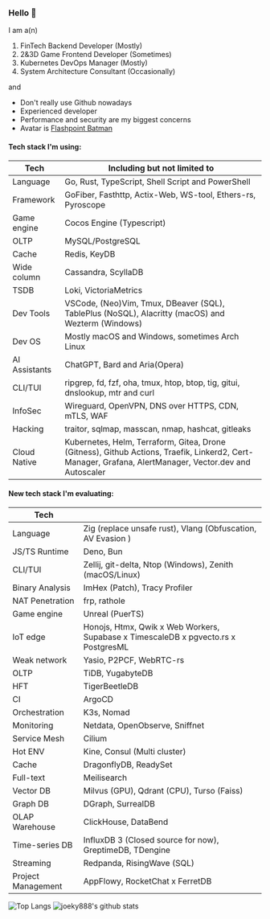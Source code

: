 ### Hello 👋

I am a(n)

1. FinTech Backend Developer (Mostly)
2. 2&3D Game Frontend Developer (Sometimes)
3. Kubernetes DevOps Manager (Mostly)
4. System Architecture Consultant (Occasionally)

and

* Don't really use Github nowadays
* Experienced developer
* Performance and security are my biggest concerns
* Avatar is [Flashpoint Batman](https://vsbattles.fandom.com/wiki/Batman_(Thomas_Wayne))

#### Tech stack I'm using:

| Tech          | Including but not limited to                                                                                                                           |
| ------------- | ------------------------------------------------------------------------------------------------------------------------------------------------------ |
| Language      | Go, Rust, TypeScript, Shell Script and PowerShell                                                                                                      |
| Framework     | GoFiber, Fasthttp, Actix-Web, WS-tool, Ethers-rs, Pyroscope                                                                                            |
| Game engine   | Cocos Engine (Typescript)                                                                                                                              |
| OLTP          | MySQL/PostgreSQL                                                                                                                                       |
| Cache         | Redis, KeyDB                                                                                                                                           |
| Wide column   | Cassandra, ScyllaDB                                                                                                                                    |
| TSDB          | Loki, VictoriaMetrics                                                                                                                                  |
| Dev Tools     | VSCode, (Neo)Vim, Tmux, DBeaver (SQL), TablePlus (NoSQL), Alacritty (macOS) and Wezterm (Windows)                                                      |
| Dev OS        | Mostly macOS and Windows, sometimes Arch Linux                                                                                                         |
| AI Assistants | ChatGPT, Bard and Aria(Opera)                                                                                                                          |
| CLI/TUI       | ripgrep, fd, fzf, oha, tmux, htop, btop, tig, gitui, dnslookup, mtr and curl                                                                           |
| InfoSec       | Wireguard, OpenVPN, DNS over HTTPS, CDN, mTLS, WAF                                                                                                     |
| Hacking       | traitor, sqlmap, masscan, nmap, hashcat, gitleaks                                                                                                      |
| Cloud Native  | Kubernetes, Helm, Terraform, Gitea, Drone (Gitness), Github Actions, Traefik, Linkerd2, Cert-Manager, Grafana, AlertManager, Vector.dev and Autoscaler |

#### New tech stack I'm evaluating:

| Tech               |                                                                                    |
| ------------------ | ---------------------------------------------------------------------------------- |
| Language           | Zig (replace unsafe rust), Vlang (Obfuscation, AV Evasion )                        |
| JS/TS Runtime      | Deno, Bun                                                                          |
| CLI/TUI            | Zellij, git-delta, Ntop (Windows), Zenith (macOS/Linux)                            |
| Binary Analysis    | ImHex (Patch), Tracy Profiler                                                      |
| NAT Penetration    | frp, rathole                                                                       |
| Game engine        | Unreal (PuerTS)                                                                    |
| IoT edge           | Honojs, Htmx, Qwik x Web Workers, Supabase x TimescaleDB x pgvecto.rs x PostgresML |
| Weak network       | Yasio, P2PCF, WebRTC-rs                                                            |
| OLTP               | TiDB, YugabyteDB                                                                   |
| HFT                | TigerBeetleDB                                                                      |
| CI                 | ArgoCD                                                                             |
| Orchestration      | K3s, Nomad                                                                         |
| Monitoring         | Netdata, OpenObserve, Sniffnet                                                     |
| Service Mesh       | Cilium                                                                             |
| Hot ENV            | Kine, Consul (Multi cluster)                                                       |
| Cache              | DragonflyDB, ReadySet                                                              |
| Full-text          | Meilisearch                                                                        |
| Vector DB          | Milvus (GPU), Qdrant (CPU), Turso (Faiss)                                          |
| Graph DB           | DGraph, SurrealDB                                                                  |
| OLAP Warehouse     | ClickHouse, DataBend                                                               |
| Time-series DB     | InfluxDB 3 (Closed source for now), GreptimeDB, TDengine                           |
| Streaming          | Redpanda, RisingWave (SQL)                                                         |
| Project Management | AppFlowy, RocketChat x FerretDB                                                    |

![Top Langs](https://github-readme-stats.vercel.app/api/top-langs/?username=joeky888&hide=html&theme=dark)
![joeky888's github stats](https://github-readme-stats.vercel.app/api?username=joeky888&show_icons=true&count_private=true&line_height=40&theme=synthwave)
